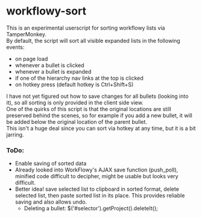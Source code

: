 # workflowy-sort
This is an experimental userscript for sorting workflowy lists via TamperMonkey.  
By default, the script will sort all visible expanded lists in the following events:
  - on page load
  - whenever a bullet is clicked
  - whenever a bullet is expanded
  - if one of the hierarchy nav links at the top is clicked 
  - on hotkey press (default hotkey is Ctrl+Shift+S)


I have not yet figured out how to save changes for all bullets (looking into it), so all sorting is only provided in the client side view.  
One of the quirks of this script is that the original locations are still preserved behind the scenes, so for example if you add a new bullet, it will be added below the original location of the parent bullet.  
This isn't a huge deal since you can sort via hotkey at any time, but it is a bit jarring.


### ToDo:

  - Enable saving of sorted data
   - Already looked into WorkFlowy's AJAX save function (push_poll), minified code difficult to decipher, might be usable but looks very difficult.
   - Better idea! save selected list to clipboard in sorted format, delete selected list, then paste sorted list in its place. This provides reliable saving and also allows undo.
     - Deleting a bullet: $('#selector').getProject().deleteIt();

